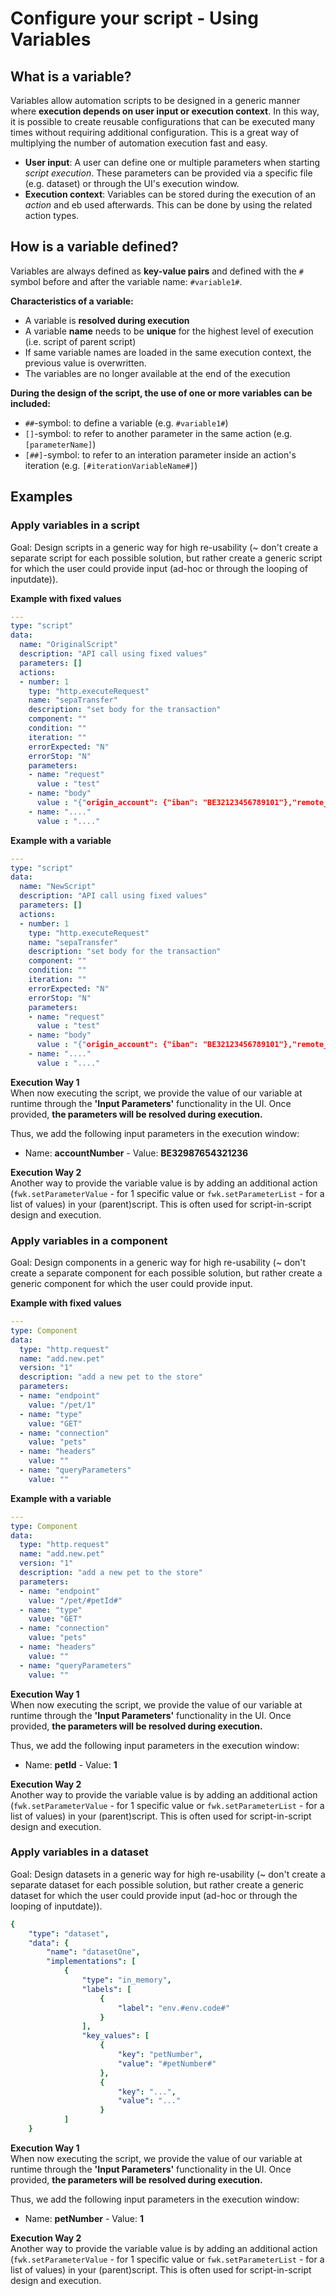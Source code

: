 # Configure your script - Using Variables
## What is a variable?
Variables allow automation scripts to be designed in a generic manner where **execution depends on user input or execution context**. In this way, it is possible to create reusable configurations that can be executed many times without requiring additional configuration. This is a great way of multiplying the number of automation execution fast and easy.

* **User input**: A user can define one or multiple parameters when starting *script execution*. These parameters can be provided via a specific file (e.g. dataset) or through the UI's execution window.
* **Execution context**: Variables can be stored during the execution of an *action* and eb used afterwards. This can be done by using the related action types.

## How is a variable defined?
Variables are always defined as **key-value pairs** and  defined with the `#` symbol before and after the variable name: `#variable1#`.

**Characteristics of a variable:**
  * A variable is **resolved during execution**
  * A variable **name** needs to be **unique** for the highest level of execution (i.e. script of parent script)
  * If same variable names are loaded in the same execution context, the previous value is overwritten. 
  * The variables are no longer available at the end of the execution

**During the design of the script, the use of one or more variables can be included:**
  * `##`-symbol: to define a variable (e.g. `#variable1#`)
  * `[]`-symbol: to refer to another parameter in the same action (e.g. `[parameterName]`)
  * `[##]`-symbol: to refer to an interation parameter inside an action's iteration (e.g. `[#iterationVariableName#]`)



## Examples
### Apply variables in a script
Goal: Design scripts in a generic way for high re-usability (~ don't create a separate script for each possible solution, but rather create a generic script for which the user could provide input (ad-hoc or through the looping of inputdate)).

**Example with fixed values**
```yaml
---
type: "script"
data:
  name: "OriginalScript"
  description: "API call using fixed values"
  parameters: []
  actions:
  - number: 1
    type: "http.executeRequest"
    name: "sepaTransfer"
    description: "set body for the transaction"
    component: ""
    condition: ""
    iteration: ""
    errorExpected: "N"
    errorStop: "N"
    parameters:
    - name: "request"
      value : "test"
    - name: "body"
      value : "{"origin_account": {"iban": "BE32123456789101"},"remote_account": {"iban": "BE32987654321236"}}"
    - name: "...."
      value : "...."
```
**Example with a variable**
```yaml
---
type: "script"
data:
  name: "NewScript"
  description: "API call using fixed values"
  parameters: []
  actions:
  - number: 1
    type: "http.executeRequest"
    name: "sepaTransfer"
    description: "set body for the transaction"
    component: ""
    condition: ""
    iteration: ""
    errorExpected: "N"
    errorStop: "N"
    parameters:
    - name: "request"
      value : "test"
    - name: "body"
      value : "{"origin_account": {"iban": "BE32123456789101"},"remote_account": {"iban": "#accountNumber#"}}"
    - name: "...."
      value : "...."
```
**Execution Way 1** \
When now executing the script, we provide the value of our variable at runtime through the **'Input Parameters'** functionality in the UI. Once provided, **the parameters will be resolved during execution.**

Thus, we add the following input parameters in the execution window:
  * Name: **accountNumber** - Value: **BE32987654321236**

**Execution Way 2** \
Another way to provide the variable value is by adding an additional action (`fwk.setParameterValue` - for 1 specific value or `fwk.setParameterList` - for a list of values) in your (parent)script. This is often used for script-in-script design and execution. 


### Apply variables in a component
Goal: Design components in a generic way for high re-usability (~ don't create a separate component for each possible solution, but rather create a generic component for which the user could provide input.

**Example with fixed values**

```yaml
---
type: Component
data:
  type: "http.request"
  name: "add.new.pet"
  version: "1"
  description: "add a new pet to the store"
  parameters:
  - name: "endpoint"
    value: "/pet/1"
  - name: "type"
    value: "GET"
  - name: "connection"
    value: "pets"
  - name: "headers"
    value: ""
  - name: "queryParameters"
    value: ""
```
**Example with a variable**

```yaml
---
type: Component
data:
  type: "http.request"
  name: "add.new.pet"
  version: "1"
  description: "add a new pet to the store"
  parameters:
  - name: "endpoint"
    value: "/pet/#petId#"
  - name: "type"
    value: "GET"
  - name: "connection"
    value: "pets"
  - name: "headers"
    value: ""
  - name: "queryParameters"
    value: ""
```

**Execution Way 1** \
When now executing the script, we provide the value of our variable at runtime through the **'Input Parameters'** functionality in the UI. Once provided, **the parameters will be resolved during execution.**

Thus, we add the following input parameters in the execution window:
  * Name: **petId** - Value: **1**

**Execution Way 2** \
Another way to provide the variable value is by adding an additional action (`fwk.setParameterValue` - for 1 specific value or `fwk.setParameterList` - for a list of values) in your (parent)script. This is often used for script-in-script design and execution. 

### Apply variables in a dataset
Goal: Design datasets in a generic way for high re-usability (~ don't create a separate dataset for each possible solution, but rather create a generic dataset for which the user could provide input (ad-hoc or through the looping of inputdate)).

```yaml
{
	"type": "dataset",
	"data": {
		"name": "datasetOne",
		"implementations": [
			{
				"type": "in_memory",
				"labels": [
					{
						"label": "env.#env.code#"
					}
				],
				"key_values": [
					{
						"key": "petNumber",
						"value": "#petNumber#"
					},
					{
						"key": "...",
						"value": "..."
					}
			]
	}
```

**Execution Way 1** \
When now executing the script, we provide the value of our variable at runtime through the **'Input Parameters'** functionality in the UI. Once provided, **the parameters will be resolved during execution.**

Thus, we add the following input parameters in the execution window:
  * Name: **petNumber** - Value: **1**

**Execution Way 2** \
Another way to provide the variable value is by adding an additional action (`fwk.setParameterValue` - for 1 specific value or `fwk.setParameterList` - for a list of values) in your (parent)script. This is often used for script-in-script design and execution. 

